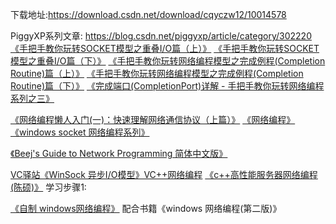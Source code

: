 下载地址:https://download.csdn.net/download/cqyczw12/10014578


PiggyXP系列文章:
https://blog.csdn.net/piggyxp/article/category/302220
[《手把手教你玩转SOCKET模型之重叠I/O篇（上）》](https://blog.csdn.net/PiggyXP/article/details/114883)
[《手把手教你玩转SOCKET模型之重叠I/O篇（下）》](https://blog.csdn.net/PiggyXP/article/details/114908)
[《手把手教你玩转网络编程模型之完成例程(Completion Routine)篇（上）》](https://blog.csdn.net/PiggyXP/article/details/3910726)
[《手把手教你玩转网络编程模型之完成例程(Completion Routine)篇（下）》](https://blog.csdn.net/PiggyXP/article/details/3911121)
[《完成端口(CompletionPort)详解 - 手把手教你玩转网络编程系列之三》](https://blog.csdn.net/PiggyXP/article/details/6922277)


[《网络编程懒人入门(一)：快速理解网络通信协议（上篇）》](http://www.52im.net/thread-1095-1-1.html)
[《网络编程》](https://blog.csdn.net/zt_xcyk/article/category/6779549)
[《windows socket 网络编程系列》](https://blog.csdn.net/ithzhang/column/info/windowssocketbyiter)


[《Beej's Guide to Network Programming 简体中文版》](http://beej-zhcn.netdpi.net/news)

[VC驿站《WinSock 异步I/O模型》VC++网络编程](https://www.bilibili.com/video/av38555831)
[《c++高性能服务器网络编程(陈硕)》](https://www.bilibili.com/video/av40870266/)
学习步骤1:

[《自制 windows网络编程》](https://www.bilibili.com/video/av3906340/)    配合书籍《windows 网络编程(第二版)》

